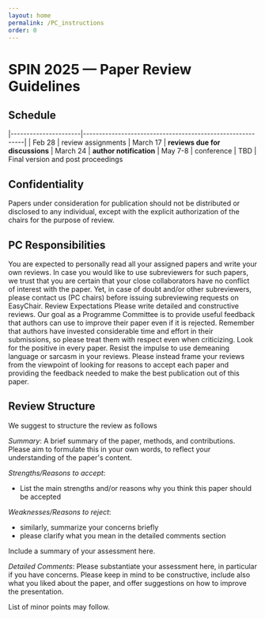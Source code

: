 ```yaml
---
layout: home
permalink: /PC_instructions
order: 0
---
```


# SPIN 2025 — Paper Review Guidelines

## Schedule

|----------------------|-----------------------------------------------------------|
| Feb 28 | review assignments
| March 17 | **reviews due for discussions**
| March 24 | **author notification**
| May 7-8 | conference
| TBD | Final version and post proceedings

## Confidentiality

Papers under consideration for publication should not be distributed or disclosed to any individual, except with the explicit authorization of the chairs for the purpose of review.

## PC Responsibilities

You are expected to personally read all your assigned papers and write your own reviews. In case you would like to use subreviewers for such papers, we trust that you are certain that your close collaborators have no conflict of interest with the paper. Yet, in case of doubt and/or other subreviewers, please contact us (PC chairs) before issuing subreviewing requests on EasyChair.
Review Expectations
Please write detailed and constructive reviews.  Our goal as a Programme Committee is to provide useful feedback that authors can use to improve their paper even if it is rejected. Remember that authors have invested considerable time and effort in their submissions, so please treat them with respect even when criticizing. Look for the positive in every paper. Resist the impulse to use demeaning language or sarcasm in your reviews. Please instead frame your reviews from the viewpoint of looking for reasons to accept each paper and providing the feedback needed to make the best publication out of this paper.

## Review Structure

We suggest to structure the review as follows

*Summary*: A brief summary of the paper, methods, and contributions. Please aim to formulate this in your own words, to reflect your understanding of the paper's content.

*Strengths/Reasons to accept*:
- List the main strengths and/or reasons why you think this paper should be accepted

*Weaknesses/Reasons to reject*:
- similarly, summarize your concerns briefly
- please clarify what you mean in the detailed comments section

Include a summary of your assessment here.

*Detailed Comments*: Please substantiate your assessment here, in particular if you have concerns. Please keep in mind to be constructive, include also what you liked about the paper, and offer suggestions on how to improve the presentation.

List of minor points may follow.
